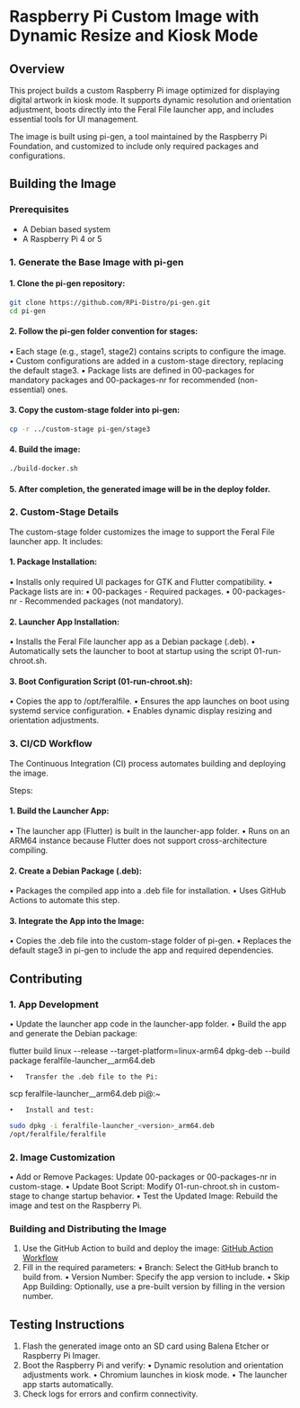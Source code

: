 # Raspberry Pi Custom Image with Dynamic Resize and Kiosk Mode

## Overview

This project builds a custom Raspberry Pi image optimized for displaying digital artwork in kiosk mode. It supports dynamic resolution and orientation adjustment, boots directly into the Feral File launcher app, and includes essential tools for UI management.

The image is built using pi-gen, a tool maintained by the Raspberry Pi Foundation, and customized to include only required packages and configurations.

## Building the Image

### Prerequisites

- A Debian based system
- A Raspberry Pi 4 or 5

### 1. Generate the Base Image with pi-gen
####	1.	Clone the pi-gen repository:

```bash
git clone https://github.com/RPi-Distro/pi-gen.git
cd pi-gen
```

#### 2.	Follow the pi-gen folder convention for stages:
•	Each stage (e.g., stage1, stage2) contains scripts to configure the image.
•	Custom configurations are added in a custom-stage directory, replacing the default stage3.
•	Package lists are defined in 00-packages for mandatory packages and 00-packages-nr for recommended (non-essential) ones.
#### 3.	Copy the custom-stage folder into pi-gen:

```bash
cp -r ../custom-stage pi-gen/stage3
```

#### 4.	Build the image:

```bash
./build-docker.sh
```

#### 5.	After completion, the generated image will be in the deploy folder.

### 2. Custom-Stage Details

The custom-stage folder customizes the image to support the Feral File launcher app. It includes:
#### 1.	Package Installation:
•	Installs only required UI packages for GTK and Flutter compatibility.
•	Package lists are in:
•	00-packages - Required packages.
•	00-packages-nr - Recommended packages (not mandatory).
#### 2.	Launcher App Installation:
•	Installs the Feral File launcher app as a Debian package (.deb).
•	Automatically sets the launcher to boot at startup using the script 01-run-chroot.sh.
#### 3.	Boot Configuration Script (01-run-chroot.sh):
•	Copies the app to /opt/feralfile.
•	Ensures the app launches on boot using systemd service configuration.
•	Enables dynamic display resizing and orientation adjustments.

### 3. CI/CD Workflow

The Continuous Integration (CI) process automates building and deploying the image.

Steps:
#### 1.	Build the Launcher App:
•	The launcher app (Flutter) is built in the launcher-app folder.
•	Runs on an ARM64 instance because Flutter does not support cross-architecture compiling.
#### 2.	Create a Debian Package (.deb):
•	Packages the compiled app into a .deb file for installation.
•	Uses GitHub Actions to automate this step.
#### 3.	Integrate the App into the Image:
•	Copies the .deb file into the custom-stage folder of pi-gen.
•	Replaces the default stage3 in pi-gen to include the app and required dependencies.

## Contributing

### 1. App Development
•	Update the launcher app code in the launcher-app folder.
•	Build the app and generate the Debian package:

flutter build linux --release --target-platform=linux-arm64
dpkg-deb --build package feralfile-launcher_<version>_arm64.deb


	•	Transfer the .deb file to the Pi:

scp feralfile-launcher_<version>_arm64.deb pi@<raspberry-pi-ip>:~


	•	Install and test:
```bash
sudo dpkg -i feralfile-launcher_<version>_arm64.deb
/opt/feralfile/feralfile
```

### 2. Image Customization
•	Add or Remove Packages:
Update 00-packages or 00-packages-nr in custom-stage.
•	Update Boot Script:
Modify 01-run-chroot.sh in custom-stage to change startup behavior.
•	Test the Updated Image:
Rebuild the image and test on the Raspberry Pi.

### Building and Distributing the Image
1.	Use the GitHub Action to build and deploy the image: [GitHub Action Workflow](https://github.com/bitmark-inc/feralfile-device/actions/workflows/build-image-to-cf.yml)
2.	Fill in the required parameters:
•	Branch: Select the GitHub branch to build from.
•	Version Number: Specify the app version to include.
•	Skip App Building: Optionally, use a pre-built version by filling in the version number.

## Testing Instructions
1.	Flash the generated image onto an SD card using Balena Etcher or Raspberry Pi Imager.
2.	Boot the Raspberry Pi and verify:
•	Dynamic resolution and orientation adjustments work.
•	Chromium launches in kiosk mode.
•	The launcher app starts automatically.
3.	Check logs for errors and confirm connectivity.